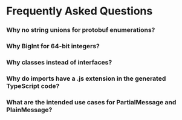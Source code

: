Frequently Asked Questions
========================

### Why no string unions for protobuf enumerations?

### Why BigInt for 64-bit integers?

### Why classes instead of interfaces?

### Why do imports have a .js extension in the generated TypeScript code?

### What are the intended use cases for PartialMessage<T> and PlainMessage<T>?
